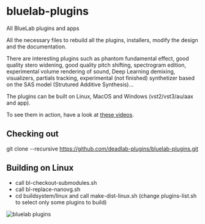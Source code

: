 # bluelab-plugins
All BlueLab plugins and apps

All the necessary files to rebuild all the plugins, installers, modify the design and the documentation.

There are interesting plugins such as phantom fundamental effect, good quality stero widening, good quality pitch shifting, spectrogram edition, experimental volume rendering of sound, Deep Learning demixing, visualizers, partials tracking, experimental (not finished) synthetizer based on the SAS model (Strutured Additive Synthesis)...

The plugins can be built on Linux, MacOS and Windows (vst2/vst3/au/aax and app).

To see them in action, have a look at [these videos](https://www.youtube.com/channel/UCh1HekQ6Xzih3NRmHRYaWlg).

## Checking out
git clone --recursive https://github.com/deadlab-plugins/bluelab-plugins.git

## Building on Linux
- call bl-checkout-submodules.sh
- call bl-replace-nanovg.sh
- cd buildsystem/linux and call make-dist-linux.sh
(change plugins-list.sh to select only some plugins to build)

![bluelab plugins](https://github.com/deadlab-plugins/bluelab-plugins/blob/master/Images/bluelab-plugins.png)